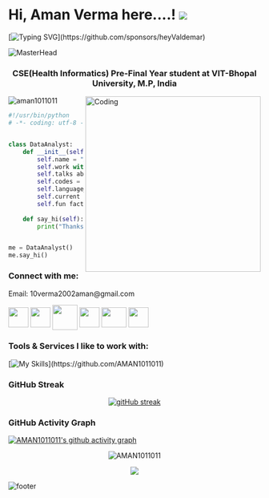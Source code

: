 Hi, Aman Verma here....! ![](https://user-images.githubusercontent.com/18350557/176309783-0785949b-9127-417c-8b55-ab5a4333674e.gif)
=========================================================================================================================================



[![Typing SVG](https://readme-typing-svg.demolab.com?font=Fira+Code&duration=5000&pause=1000&color=12236FF&width=435&lines=I+always+look+out+for+Data.)](https://github.com/sponsors/heyValdemar)


![MasterHead](https://user-images.githubusercontent.com/10498744/210012254-234538ff-d198-48aa-8964-37e6fd45d227.gif)


<h3 align="center">CSE(Health Informatics) Pre-Final Year student at VIT-Bhopal University, M.P, India</h3>
<img align="right" alt="Coding" width="350" src="https://user-images.githubusercontent.com/5713670/87202985-820dcb80-c2b6-11ea-9f56-7ec461c497c3.gif">




<p align="left"> <img src="https://komarev.com/ghpvc/?username=aman1011011&label=Profile%20views&color=0e75b6&style=flat" alt="aman1011011" /> </p>






```python
#!/usr/bin/python
# -*- coding: utf-8 -*-


class DataAnalyst:
    def __init__(self):
        self.name = "Aman Verma"
        self.work with = "Data & Analytics"
        self.talks about = ["Data Science & Analytics", "AI & ML"]
        self.codes = ["python", "html", "css", "js"]
        self.language_spoken = ["native_HI", "workplace_EN"]
        self.current focus = "AI, ML & NLP"
        self.fun fact = "Python was not named after a snake"
        
    def say_hi(self):
        print("Thanks for reaching me.....!")


me = DataAnalyst()
me.say_hi()
```





<h3 align="left">Connect with me:</h3>
<p>Email: 10verma2002aman@gmail.com</p>
<p align="left">
<a href="https://www.linkedin.com/in/amanv10/" target="blank"><img align="center" src="https://cdn-icons-png.flaticon.com/512/174/174857.png", height="40" width="40" /></a>
<a href="https://mail.google.com/mail/u/0/#inbox?compose=CllgCJfqchczDFGcNKzZPNJvptcsPmFzwNLcfCNfxjBpDsfLSxcQwtMLfxMRKhrmTdnDjpKGWJB" target="blank"><img align="center" src="https://cdn-icons-png.flaticon.com/512/281/281769.png", height="40" width="40" /></a>
<a href="https://www.hackerrank.com/V_AMAN" target="blank"><img align="center" src="https://upload.wikimedia.org/wikipedia/commons/6/65/HackerRank_logo.png", height="50" width="50" /></a>
<a href="https://www.instagram.com/picso_vids/?next=%2F" target="blank"><img align="center" src="https://upload.wikimedia.org/wikipedia/commons/thumb/e/e7/Instagram_logo_2016.svg/2048px-Instagram_logo_2016.svg.png", height="40" width="40" /></a>
<a href="https://www.youtube.com/@technostacks001" target="blank"><img align="center" src="https://upload.wikimedia.org/wikipedia/commons/e/ef/Youtube_logo.png?20220706172052", height="40" width="50" /></a>
<a href="https://github.com/AMAN1011011" target="blank"><img align="center" src="https://cdn-icons-png.flaticon.com/512/25/25231.png", height="40" width="40" /></a>
</p>



<h3 align="left">Tools & Services I like to work with:</h3>

[![My Skills](https://skillicons.dev/icons?i=py,tensorflow,azure,mysql,visualstudio,mongodb,pytorch,bootstrap,html,css,php,js,git,github,ai.)](https://github.com/AMAN1011011)



</a>

### GitHub Streak
<div align="center">

[![gitHub streak](https://github-readme-streak-stats.herokuapp.com?user=AMAN1011011&hide_border=true&date_format=M%20j%5B%2C%20Y%5D&background=DD272700&stroke=9046FF&ring=9046FF&fire=9046FF&currStreakNum=9046FF&sideNums=9046FF&currStreakLabel=9046FF&sideLabels=9046FF&dates=9046FF)](https://github.com/heyvaldemar)

 
 
</div>

### GitHub Activity Graph
[![AMAN1011011's github activity graph](https://github-readme-activity-graph.cyclic.app/graph?username=AMAN1011011&color=a855f7&line=9046FF&hide_title=true&hide_border=true&theme=github-compact&point=9046FF)](https://github.com/heyvaldemar)




<p align="center">
  <img src="https://github-readme-stats.vercel.app/api?username=AMAN1011011&show_icons=true&theme=gotham" alt="AMAN1011011" />
</p>


<p align="center">
  <img src="https://github-readme-stats.vercel.app/api/top-langs/?username=AMAN1011011&langs_count=10&layout=compact&theme=gotham" />
</p>



![footer](https://user-images.githubusercontent.com/10498744/210157572-1fca0242-8af2-46a6-bfa3-666ffd40ebde.svg)

